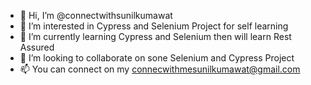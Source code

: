 - 👋 Hi, I’m @connectwithsunilkumawat
- 👀 I’m interested in Cypress and Selenium Project for self learning
- 🌱 I’m currently learning Cypress and Selenium then will learn Rest Assured 
- 💞️ I’m looking to collaborate on sone Selenium and Cypress Project
- 📫 You can connect on my connecwithmesunilkumawat@gmail.com

<!---
connectwithsunilkumawat/connectwithsunilkumawat is a ✨ special ✨ repository because its `README.md` (this file) appears on your GitHub profile.
You can click the Preview link to take a look at your changes.
--->
